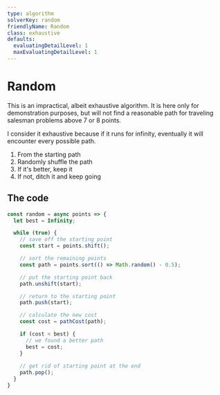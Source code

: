 ```yaml
---
type: algorithm
solverKey: random
friendlyName: Random
class: exhaustive
defaults:
  evaluatingDetailLevel: 1
  maxEvaluatingDetailLevel: 1
---
```


# Random

This is an impractical, albeit exhaustive algorithm. It is here only for demonstration purposes, but will not find a reasonable path for traveling salesman problems above 7 or 8 points.

I consider it exhaustive because if it runs for infinity, eventually it will encounter every possible path. 

  1. From the starting path
  2. Randomly shuffle the path
  3. If it's better, keep it
  4. If not, ditch it and keep going

## The code

```javascript
const random = async points => {
  let best = Infinity;

  while (true) {
    // save off the starting point
    const start = points.shift();

    // sort the remaining points
    const path = points.sort(() => Math.random() - 0.5);

    // put the starting point back
    path.unshift(start);

    // return to the starting point
    path.push(start);

    // calculate the new cost
    const cost = pathCost(path);

    if (cost < best) {
      // we found a better path
      best = cost;
    }
    
    // get rid of starting point at the end
    path.pop();
  }
}
```
